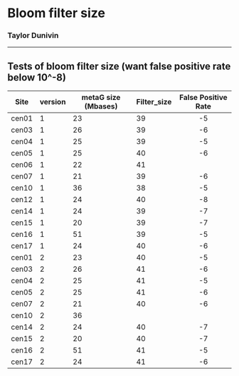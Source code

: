 # Bloom filter size
### Taylor Dunivin

---
## Tests of bloom filter size (want false positive rate below 10^-8)

| Site | version | metaG size (Mbases) | Filter_size | False Positive Rate | 
| --------- | ----- | ---------- | --------- |:-----: |
| cen01 | 1 | 23 | 39 | -5 |  
| cen03 | 1 | 26 | 39 | -6 |  
| cen04 | 1 | 25 | 39 | -5 |  
| cen05 | 1 | 25 | 40 | -6 |  
| cen06 | 1 | 22 | 41 |  |  
| cen07 | 1 | 21 | 39 | -6 |   
| cen10 | 1 | 36 | 38 | -5 |   
| cen12 | 1 | 24 | 40 | -8 |   
| cen14 | 1 | 24 | 39 | -7 |   
| cen15 | 1 | 20 | 39 | -7 |   
| cen16 | 1 | 51 | 39 | -5 |   
| cen17 | 1 | 24 | 40 | -6 |   
| cen01 | 2 | 23 | 40 | -5 |  
| cen03 | 2 | 26 | 41 | -6 |  
| cen04 | 2 | 25 | 41 | -5 |  
| cen05 | 2 | 25 | 41 | -6 |  
| cen07 | 2 | 21 | 40 | -6 |   
| cen10 | 2 | 36 |  |  |   
| cen14 | 2 | 24 | 40 | -7 |   
| cen15 | 2 | 20 | 40 | -7 |   
| cen16 | 2 | 51 | 41 | -5 |   
| cen17 | 2 | 24 | 41 | -6 |  
